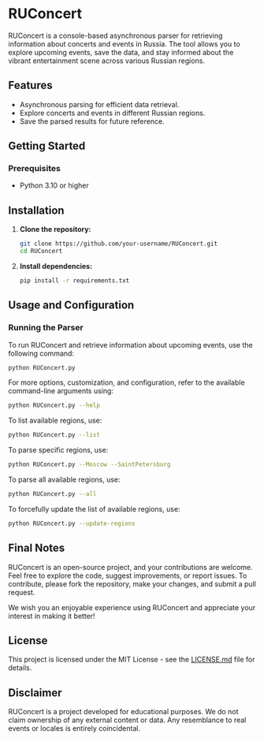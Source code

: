 # RUConcert

RUConcert is a console-based asynchronous parser for retrieving information about concerts and events in Russia. The tool allows you to explore upcoming events, save the data, and stay informed about the vibrant entertainment scene across various Russian regions.

## Features

- Asynchronous parsing for efficient data retrieval.
- Explore concerts and events in different Russian regions.
- Save the parsed results for future reference.

## Getting Started

### Prerequisites

- Python 3.10 or higher

## Installation

1. **Clone the repository:**

    ```bash
    git clone https://github.com/your-username/RUConcert.git
    cd RUConcert
    ```

2. **Install dependencies:**

    ```bash
    pip install -r requirements.txt
    ```

## Usage and Configuration

### Running the Parser

To run RUConcert and retrieve information about upcoming events, use the following command:

```bash
python RUConcert.py
```

For more options, customization, and configuration, refer to the available command-line arguments using:


```bash
python RUConcert.py --help
```
To list available regions, use:

```bash
python RUConcert.py --list
```
To parse specific regions, use:


```bash
python RUConcert.py --Moscow --SaintPetersburg
```
To parse all available regions, use:


```bash
python RUConcert.py --all
```
To forcefully update the list of available regions, use:

```bash
python RUConcert.py --update-regions
```

## Final Notes

RUConcert is an open-source project, and your contributions are welcome. Feel free to explore the code, suggest improvements, or report issues. To contribute, please fork the repository, make your changes, and submit a pull request.

We wish you an enjoyable experience using RUConcert and appreciate your interest in making it better!

## License

This project is licensed under the MIT License - see the [LICENSE.md](LICENSE.md) file for details.

## Disclaimer

RUConcert is a project developed for educational purposes. We do not claim ownership of any external content or data. Any resemblance to real events or locales is entirely coincidental.

